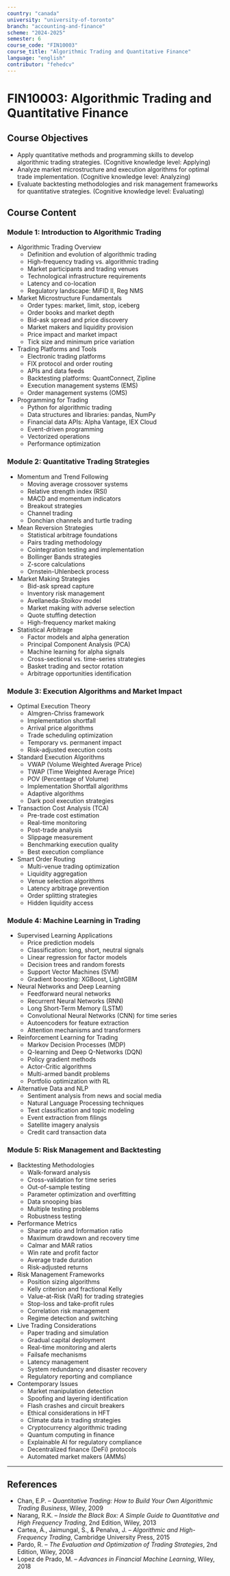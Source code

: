 ```yaml
---
country: "canada"
university: "university-of-toronto"
branch: "accounting-and-finance"
scheme: "2024-2025"
semester: 6
course_code: "FIN10003"
course_title: "Algorithmic Trading and Quantitative Finance"
language: "english"
contributor: "fehedcv"
---
```

# FIN10003: Algorithmic Trading and Quantitative Finance

## Course Objectives
* Apply quantitative methods and programming skills to develop algorithmic trading strategies. (Cognitive knowledge level: Applying)
* Analyze market microstructure and execution algorithms for optimal trade implementation. (Cognitive knowledge level: Analyzing)
* Evaluate backtesting methodologies and risk management frameworks for quantitative strategies. (Cognitive knowledge level: Evaluating)

## Course Content

### Module 1: Introduction to Algorithmic Trading
* Algorithmic Trading Overview
  - Definition and evolution of algorithmic trading
  - High-frequency trading vs. algorithmic trading
  - Market participants and trading venues
  - Technological infrastructure requirements
  - Latency and co-location
  - Regulatory landscape: MiFID II, Reg NMS
* Market Microstructure Fundamentals
  - Order types: market, limit, stop, iceberg
  - Order books and market depth
  - Bid-ask spread and price discovery
  - Market makers and liquidity provision
  - Price impact and market impact
  - Tick size and minimum price variation
* Trading Platforms and Tools
  - Electronic trading platforms
  - FIX protocol and order routing
  - APIs and data feeds
  - Backtesting platforms: QuantConnect, Zipline
  - Execution management systems (EMS)
  - Order management systems (OMS)
* Programming for Trading
  - Python for algorithmic trading
  - Data structures and libraries: pandas, NumPy
  - Financial data APIs: Alpha Vantage, IEX Cloud
  - Event-driven programming
  - Vectorized operations
  - Performance optimization

### Module 2: Quantitative Trading Strategies
* Momentum and Trend Following
  - Moving average crossover systems
  - Relative strength index (RSI)
  - MACD and momentum indicators
  - Breakout strategies
  - Channel trading
  - Donchian channels and turtle trading
* Mean Reversion Strategies
  - Statistical arbitrage foundations
  - Pairs trading methodology
  - Cointegration testing and implementation
  - Bollinger Bands strategies
  - Z-score calculations
  - Ornstein-Uhlenbeck process
* Market Making Strategies
  - Bid-ask spread capture
  - Inventory risk management
  - Avellaneda-Stoikov model
  - Market making with adverse selection
  - Quote stuffing detection
  - High-frequency market making
* Statistical Arbitrage
  - Factor models and alpha generation
  - Principal Component Analysis (PCA)
  - Machine learning for alpha signals
  - Cross-sectional vs. time-series strategies
  - Basket trading and sector rotation
  - Arbitrage opportunities identification

### Module 3: Execution Algorithms and Market Impact
* Optimal Execution Theory
  - Almgren-Chriss framework
  - Implementation shortfall
  - Arrival price algorithms
  - Trade scheduling optimization
  - Temporary vs. permanent impact
  - Risk-adjusted execution costs
* Standard Execution Algorithms
  - VWAP (Volume Weighted Average Price)
  - TWAP (Time Weighted Average Price)
  - POV (Percentage of Volume)
  - Implementation Shortfall algorithms
  - Adaptive algorithms
  - Dark pool execution strategies
* Transaction Cost Analysis (TCA)
  - Pre-trade cost estimation
  - Real-time monitoring
  - Post-trade analysis
  - Slippage measurement
  - Benchmarking execution quality
  - Best execution compliance
* Smart Order Routing
  - Multi-venue trading optimization
  - Liquidity aggregation
  - Venue selection algorithms
  - Latency arbitrage prevention
  - Order splitting strategies
  - Hidden liquidity access

### Module 4: Machine Learning in Trading
* Supervised Learning Applications
  - Price prediction models
  - Classification: long, short, neutral signals
  - Linear regression for factor models
  - Decision trees and random forests
  - Support Vector Machines (SVM)
  - Gradient boosting: XGBoost, LightGBM
* Neural Networks and Deep Learning
  - Feedforward neural networks
  - Recurrent Neural Networks (RNN)
  - Long Short-Term Memory (LSTM)
  - Convolutional Neural Networks (CNN) for time series
  - Autoencoders for feature extraction
  - Attention mechanisms and transformers
* Reinforcement Learning for Trading
  - Markov Decision Processes (MDP)
  - Q-learning and Deep Q-Networks (DQN)
  - Policy gradient methods
  - Actor-Critic algorithms
  - Multi-armed bandit problems
  - Portfolio optimization with RL
* Alternative Data and NLP
  - Sentiment analysis from news and social media
  - Natural Language Processing techniques
  - Text classification and topic modeling
  - Event extraction from filings
  - Satellite imagery analysis
  - Credit card transaction data

### Module 5: Risk Management and Backtesting
* Backtesting Methodologies
  - Walk-forward analysis
  - Cross-validation for time series
  - Out-of-sample testing
  - Parameter optimization and overfitting
  - Data snooping bias
  - Multiple testing problems
  - Robustness testing
* Performance Metrics
  - Sharpe ratio and Information ratio
  - Maximum drawdown and recovery time
  - Calmar and MAR ratios
  - Win rate and profit factor
  - Average trade duration
  - Risk-adjusted returns
* Risk Management Frameworks
  - Position sizing algorithms
  - Kelly criterion and fractional Kelly
  - Value-at-Risk (VaR) for trading strategies
  - Stop-loss and take-profit rules
  - Correlation risk management
  - Regime detection and switching
* Live Trading Considerations
  - Paper trading and simulation
  - Gradual capital deployment
  - Real-time monitoring and alerts
  - Failsafe mechanisms
  - Latency management
  - System redundancy and disaster recovery
  - Regulatory reporting and compliance
* Contemporary Issues
  - Market manipulation detection
  - Spoofing and layering identification
  - Flash crashes and circuit breakers
  - Ethical considerations in HFT
  - Climate data in trading strategies
  - Cryptocurrency algorithmic trading
  - Quantum computing in finance
  - Explainable AI for regulatory compliance
  - Decentralized finance (DeFi) protocols
  - Automated market makers (AMMs)

---

## References
* Chan, E.P. – *Quantitative Trading: How to Build Your Own Algorithmic Trading Business*, Wiley, 2009
* Narang, R.K. – *Inside the Black Box: A Simple Guide to Quantitative and High Frequency Trading*, 2nd Edition, Wiley, 2013
* Cartea, Á., Jaimungal, S., & Penalva, J. – *Algorithmic and High-Frequency Trading*, Cambridge University Press, 2015
* Pardo, R. – *The Evaluation and Optimization of Trading Strategies*, 2nd Edition, Wiley, 2008
* Lopez de Prado, M. – *Advances in Financial Machine Learning*, Wiley, 2018